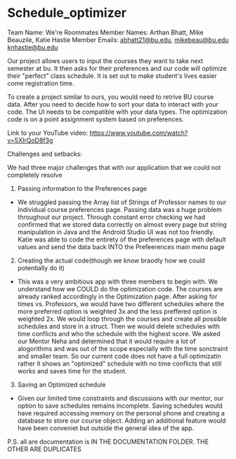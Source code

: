 # Schedule_optimizer
Team Name: We're Roommates
Member Names: Arthan Bhatt, Mike Beauzile, Katie Hastie
Member Emails: abhatt21@bu.edu, mikebeau@bu.edu knhastie@bu.edu

Our project allows users to input the courses they want to take next semester at bu. 
It then asks for their preferences and our code will optimize their "perfect" class schedule.
It is set out to make student's lives easier come registration time.

To create a project similar to ours, you would need to retrive BU course data. After you need to 
decide how to sort your data to interact with your code. The UI needs to be compatible with your
data types. The optimization code is on a point assignment system based on preferences.

Link to your YouTube video: https://www.youtube.com/watch?v=5XIrQoD8f3g

Challenges and setbacks: 

We had three major challenges that with our application that we could not completely resolve
1. Passing information to the Preferences page
  - We struggled passing the Array list of Strings of Professor names to our Individual course preferences page. Passing data was a huge problem throughout our project. Through constant error checking we had confirmed that we stored data correctly on almost every page but string manipulation in Java and the Android Studio UI was not too friendly. Katie was able to code the entirety of the preferences page with default values and send the data back INTO the Prefeerences main menu page
2. Creating the actual code(though we know braodly how we could potentially do it)
 - This was a very ambitious app with three members to begin with. We understand how we COULD do the optimization code. The courses are already ranked accordingly in the Optimization page. After asking for times vs. Professors, we would have two different schedules where the more preferred option is weighted 3x and the less preffered option is weighted 2x. We would loop through the courses and create all possible schedules and store in a struct. Then we would delete schedules with time conflicts and who the schedule with the highest score. We asked our Mentor Neha and determined that it would require a lot of alogorithms and was out of the scope especially with the time sonctraint and smaller team. So our current code does not have a full optimizatin rather it shows an "optimized" schedule with no time conflicts that still works and saves time for the student.
3. Saving an Optimized schedule
 - Given our limited time constraints and discussions with our mentor, our option to save schedules remains incomplete. Saving schedules would have required accessing memory on the personal phone and creating a database to store our course object. Adding an additional feature would have been conveniet but outside the general idea of the app.


P.S. all are documentation is IN THE DOCUMENTATION FOLDER. THE OTHER ARE DUPLICATES
